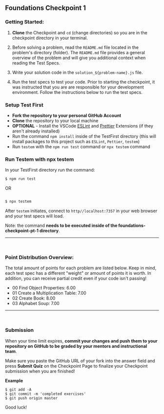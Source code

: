 ## Foundations Checkpoint 1

### Getting Started:

1. **Clone** the Checkpoint and `cd` (change directories) so you are in the checkpoint directory in your terminal.

2. Before solving a problem, read the `README.md` file located in the problem's directory (folder). The `README.md` file provides a general overview of the problem and will give you additional context when reading the Test Specs.

3. Write your solution code in the `solution_${problem-name}.js` file.

4. Run the test specs to test your code. Prior to starting the checkpoint, it was instructed that you are are responsible for your development environment. Follow the instructions below to run the test specs.

### Setup Test First

- **Fork the repository to your personal GitHub Account**
- **Clone** the repository to your local machine
- **OPTIONAL** - Install the VSCode [ESLint](https://marketplace.visualstudio.com/items?itemName=dbaeumer.vscode-eslint) and [Prettier](https://marketplace.visualstudio.com/items?itemName=esbenp.prettier-vscode) Extensions (if they aren't already installed)
- Run the command `npm install` inside of the TestFirst directory (this will install packages to this project such as `ESLint`, `Pettier`, `testem`)
- Run `testem` with the `npm run test` command or `npx testem` command

### Run Testem with npx testem

In your TestFirst directory run the command:

```sh
$ npm run test
```

OR

```sh

$ npx testem

```

After `testem` initiates, connect to `http//localhost:7357` in your web browser and your test specs will load.

Note: the command **needs to be executed inside of the foundations-checkpoint-pt-1 directory**.

<hr>
<br>

### Point Distribution Overview:

The total amount of points for each problem are listed below. Keep in mind, each test spec has a different "weight" or amount of points it is worth. In addition, you can receive partial credit even if your code isn't passing!

- 00 Find Object Properties: 6.00
- 01 Create a Multiplication Table: 7.00
- 02 Create Book: 8.00
- 03 Alphabet Soup: 7.00

<hr>
<br>

### Submission

When your time limit expires, **commit your changes and push them to your repository on GitHub to be graded by your mentors and instructional team**.

Make sure you paste the GitHub URL of your fork into the answer field and press **Submit Quiz** on the Checkpoint Page to finalize your Checkpoint submission when you are finished!

**Example**

```
$ git add -A
$ git commit -m 'completed exercises'
$ git push origin master
```

Good luck!
